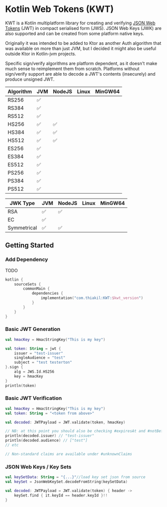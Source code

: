 Kotlin Web Tokens (KWT)
=======================
KWT is a Kotlin multiplatform library for creating and verifying [JSON Web Tokens](https://jwt.io/introduction) (JWT) in compact serialised form (JWS). JSON Web Keys (JWK) are also supported and can be created from some platform native keys.

Originally it was intended to be added to Ktor as another Auth algorithm that was available on more than just JVM, but I decided it might also be useful outside Ktor in Kotlin-jvm projects.

Specific sign/verify algorithms are platform dependent, as it doesn't make much sense to reimplement them from scratch.
Platforms without sign/verify support are able to decode a JWT's contents (insecurely) and produce unsigned JWT.

| Algorithm | JVM | NodeJS | Linux | MinGW64 |
|-----------|-----|--------|-------|---------|
| RS256     | ✅   |        |       |         |
| RS384     | ✅   |        |       |         |
| RS512     | ✅   |        |       |         |
| HS256     | ✅   |   ✅    |       |         |
| HS384     | ✅   |   ✅    |       |         |
| HS512     | ✅   |   ✅    |       |         |
| ES256     | ✅   |        |       |         |
| ES384     | ✅   |        |       |         |
| ES512     | ✅   |        |       |         |
| PS256     | ✅   |        |       |         |
| PS384     | ✅   |        |       |         |
| PS512     | ✅   |        |       |         |

| JWK Type    | JVM | NodeJS | Linux | MinGW64 |
|-------------|-----|--------|-------|---------|
| RSA         | ✅   |  ✅     |       |         |
| EC          | ✅   |        |       |         |
| Symmetrical | ✅   | ✅      |       |         |

## Getting Started

### Add Dependency
TODO

```kotlin
kotlin {
    sourceSets {
        commonMain {
            dependencies {
                implementation("com.thiakil:KWT:$kwt_version")
            }
        }
    }
}
```

### Basic JWT Generation

```kotlin
val hmacKey = HmacStringKey("This is my key")

val token: String = jwt {
    issuer = "test-issuer"
    singleAudience = "test"
    subject = "test testerton"
}.sign {
    alg = JWS.Id.HS256
    key = hmacKey
}
println(token)
```

### Basic JWT Verification

```kotlin
val hmacKey = HmacStringKey("This is my key")
val token: String = "<token from above>"

val decoded: JWTPayload = JWT.validate(token, hmacKey)

// NB: at this point you should also be checking #expiresAt and #notBefore if they are present in your token
println(decoded.issuer) // "test-issuer"
println(decoded.audience) // ["test"]
// etc

// Non-standard claims are available under #unknownClaims

```

### JSON Web Keys / Key Sets
```kotlin
val keySetData: String = "{...}"//load key set json from source
val keySet = JsonWebKeySet.decodeFromString(keySetData)

val decoded: JWTPayload = JWT.validate(token) { header ->
    keySet.find { it.keyId == header.keyId }!!
}
```